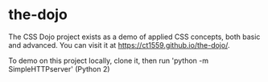 # the-dojo

The CSS Dojo project exists as a demo of applied CSS concepts, both basic
and advanced. You can visit it at https://ct1559.github.io/the-dojo/.

To demo on this project locally, clone it, then run 'python -m SimpleHTTPserver' (Python 2)
